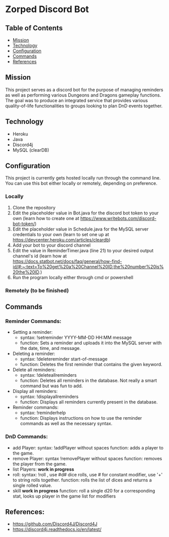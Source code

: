 ﻿# Zorped Discord Bot

## Table of Contents
- [Mission](#mission)
- [Technology](#technology)
- [Configuration](#configuration)
- [Commands](#commands)
- [References](#references)

## Mission
This project serves as a discord bot for the purpose of managing reminders as well as performing various Dungeons
and Dragons gameplay functions. The goal was to produce an integrated service that provides various quality-of-life
functionalities to groups looking to plan DnD events together.

## Technology
- Heroku
- Java
- Discord4j
- MySQL (clearDB)

## Configuration
This project is currently gets hosted locally run through the command line. You can use this bot either locally or remotely, depending on preference.
### Locally
1. Clone the repository
2. Edit the placeholder value in Bot.java for the discord bot token to your own (learn how to create one at https://www.writebots.com/discord-bot-token/)
3. Edit the placeholder value in Schedule.java for the MySQL server credentials to your own (learn to set one up at https://devcenter.heroku.com/articles/cleardb)
4. Add your bot to your discord channel
5. Edit the value in ReminderTimer.java (line 21) to your desired output channel's id (learn how at https://docs.statbot.net/docs/faq/general/how-find-id/#:~:text=To%20get%20a%20Channel%20ID,the%20number%20is%20the%20ID.)
6. Run the program locally either through cmd or powershell

### Remotely (to be finished)

## Commands
### Reminder Commands:
- Setting a reminder:
  - syntax: !setreminder YYYY-MM-DD HH:MM message
  - function: Sets a reminder and uploads it into the MySQL server with the date, time, and message.
- Deleting a reminder:
  - syntax: !deletereminder start-of-message
  - function: Deletes the first reminder that contains the given keyword.
- Delete all reminders:
  - syntax: !deleteallreminders
  - function: Deletes all reminders in the database. Not really a smart command but was fun to add.
- Display all reminders:
  - syntax: !displayallreminders
  - function: Displays all reminders currently present in the database.
- Reminder commands:
  - syntax: !reminderhelp
  - function: Displays instructions on how to use the reminder commands as well as the necessary syntax.

### DnD Commands:
- add Player:
  syntax: !addPlayer <Player-Name> without spaces
  function: adds a player to the game.
- remove Player:
  syntax !removePlayer <Player-Name> without spaces
  function: removes the player from the game.
- list Players:
  **work in progress**
- roll:
  syntax: !roll <string of rolls>, use #d# dice rolls, use # for constant modifier, use '+' to string rolls together.
  function: rolls the list of dices and returns a single rolled value.
- skill
  **work in progress**
  function: roll a single d20 for a corresponding stat, looks up player in the game list for modifiers

## References:
- https://github.com/Discord4J/Discord4J
- https://discord4j.readthedocs.io/en/latest/
